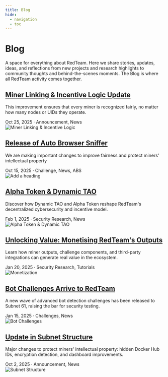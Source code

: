 ```yaml
---
title: Blog
hide:
  - navigation
  - toc
---
```


<div class="blog-header">
  <h1>Blog</h1>
  <p class="blog-subtitle">A space for everything about RedTeam. Here we share stories, updates, ideas, and reflections from new projects and research highlights to community thoughts and behind-the-scenes moments. The Blog is where all RedTeam activity comes together.</p>
</div>

<div class="blog-posts">


<article class="blog-post">
    <div class="post-content">
        <h2><a href="../blog/posts/incentive-logic-update/">Miner Linking & Incentive Logic Update</a></h2>
        <p class="post-excerpt">This improvement ensures that every miner is recognized fairly, no matter how many nodes or UIDs they operate.</p>
        <div class="post-meta">
            <span class="post-date">Oct 25, 2025</span>
            <span class="post-separator">·</span>
            <span class="post-tags">Announcement, News</span>
        </div>
    </div>
    <div class="post-image">
        <img src="../assets/images/diagram-redteam.jpg" alt="Miner Linking & Incentive Logic">
    </div>
</article>

  <article class="blog-post">
    <div class="post-content">
      <h2><a href="../blog/posts/an.ab_sniffer_v4/">Release of Auto Browser Sniffer</a></h2>
      <p class="post-excerpt">We are making important changes to improve fairness and protect miners' intellectual property </p>
      <div class="post-meta">
        <span class="post-date">Oct 15, 2025</span>
        <span class="post-separator">·</span>
        <span class="post-tags">Challenge, News, ABS</span>
      </div>
    </div>
    <div class="post-image">
      <img alt="Add a heading" src="https://github.com/user-attachments/assets/9335e859-90b8-4277-b95f-eabc55e3a041" />
    </div>
  </article>
  
  <article class="blog-post">
    <div class="post-content">
      <h2><a href="../blog/posts/dynamic-tao-alpha-token/">Alpha Token & Dynamic TAO</a></h2>
      <p class="post-excerpt">Discover how Dynamic TAO and Alpha Token reshape RedTeam's decentralized cybersecurity and incentive model.</p>
      <div class="post-meta">
        <span class="post-date">Feb 1, 2025</span>
        <span class="post-separator">·</span>
        <span class="post-tags">Security Research, News</span>
      </div>
    </div>
    <div class="post-image">
      <img src="../assets/images/alpha-token.png" alt="Alpha Token & Dynamic TAO">
    </div>
  </article>

  <article class="blog-post">
    <div class="post-content">
      <h2><a href="../blog/posts/monetization-opportunities/">Unlocking Value: Monetising RedTeam's Outputs</a></h2>
      <p class="post-excerpt">Learn how miner outputs, challenge components, and third-party integrations can generate real value in the ecosystem.</p>
      <div class="post-meta">
        <span class="post-date">Jan 20, 2025</span>
        <span class="post-separator">·</span>
        <span class="post-tags">Security Research, Tutorials</span>
      </div>
    </div>
    <div class="post-image">
      <img src="../assets/images/decentralized-cybersecurity2.webp" alt="Monetization">
    </div>
  </article>

  <article class="blog-post">
    <div class="post-content">
      <h2><a href="../blog/posts/bot-detection-challenges/">Bot Challenges Arrive to RedTeam</a></h2>
      <p class="post-excerpt">A new wave of advanced bot detection challenges has been released to Subnet 61, raising the bar for security testing.</p>
      <div class="post-meta">
        <span class="post-date">Jan 15, 2025</span>
        <span class="post-separator">·</span>
        <span class="post-tags">Challenges, News</span>
      </div>
    </div>
    <div class="post-image">
      <img src="../assets/images/decentralized-cybersecurity.png" alt="Bot Challenges">
    </div>
  </article>

  <article class="blog-post">
    <div class="post-content">
      <h2><a href="../blog/posts/an.structure-update/">Update in Subnet Structure</a></h2>
      <p class="post-excerpt">Major changes to protect miners' intellectual property: hidden Docker Hub IDs, encryption detection, and dashboard improvements.</p>
      <div class="post-meta">
        <span class="post-date">Oct 2, 2025</span>
        <span class="post-separator">·</span>
        <span class="post-tags">Announcement, News</span>
      </div>
    </div>
    <div class="post-image">
      <img src="../assets/images/annoucements/redteam-dashboard.png" alt="Subnet Structure">
    </div>
  </article>

</div>
